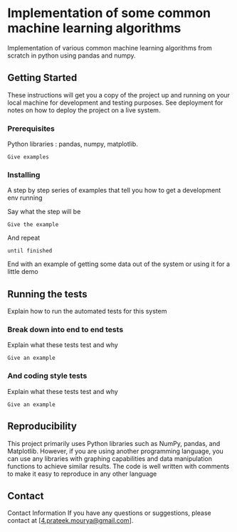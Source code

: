 # Implementation of some common machine learning algorithms

Implementation of various common machine learning algorithms from scratch in python using pandas and numpy.

## Getting Started

These instructions will get you a copy of the project up and running on your local machine for development and testing purposes. See deployment for notes on how to deploy the project on a live system.

### Prerequisites

Python libraries : pandas, numpy, matplotlib. 

```
Give examples
```

### Installing

A step by step series of examples that tell you how to get a development env running

Say what the step will be

```
Give the example
```

And repeat

```
until finished
```

End with an example of getting some data out of the system or using it for a little demo

## Running the tests

Explain how to run the automated tests for this system

### Break down into end to end tests

Explain what these tests test and why

```
Give an example
```

### And coding style tests

Explain what these tests test and why

```
Give an example
```

## Reproducibility

This project primarily uses Python libraries such as NumPy, pandas, and Matplotlib. However, if you are using another programming language, you can use any libraries with graphing capabilities and data manipulation functions to achieve similar results. The code is well written with comments to make it easy to reproduce in any other language

## Contact
Contact Information
If you have any questions or suggestions, please contact at [4.prateek.mourya@gmail.com].
